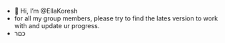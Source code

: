 - 👋 Hi, I’m @EllaKoresh
- for all my group members, please try to find the lates version to work with and update ur progress.
- כםר 


<!---
EllaKoresh/EllaKoresh is a ✨ special ✨ repository because its `README.md` (this file) appears on your GitHub profile.
You can click the Preview link to take a look at your changes.
--->
